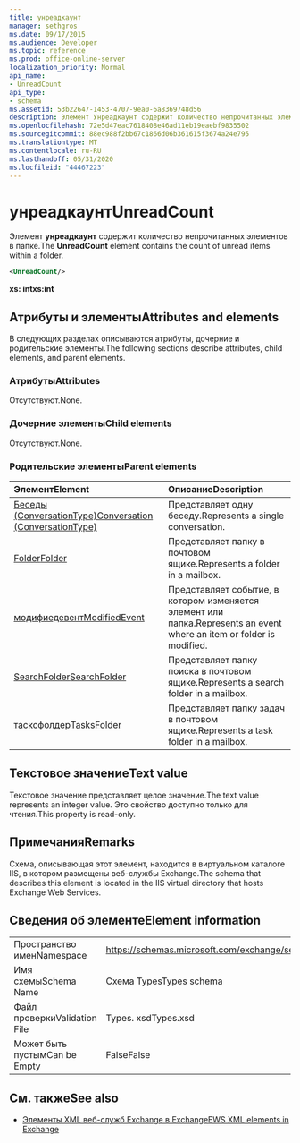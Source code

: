 ```yaml
---
title: унреадкаунт
manager: sethgros
ms.date: 09/17/2015
ms.audience: Developer
ms.topic: reference
ms.prod: office-online-server
localization_priority: Normal
api_name:
- UnreadCount
api_type:
- schema
ms.assetid: 53b22647-1453-4707-9ea0-6a8369748d56
description: Элемент Унреадкаунт содержит количество непрочитанных элементов в папке.
ms.openlocfilehash: 72e5d47eac7618408e46ad11eb19eaebf9835502
ms.sourcegitcommit: 88ec988f2bb67c1866d06b361615f3674a24e795
ms.translationtype: MT
ms.contentlocale: ru-RU
ms.lasthandoff: 05/31/2020
ms.locfileid: "44467223"
---
```

# <a name="unreadcount"></a><span data-ttu-id="4f562-103">унреадкаунт</span><span class="sxs-lookup"><span data-stu-id="4f562-103">UnreadCount</span></span>

<span data-ttu-id="4f562-104">Элемент **унреадкаунт** содержит количество непрочитанных элементов в папке.</span><span class="sxs-lookup"><span data-stu-id="4f562-104">The **UnreadCount** element contains the count of unread items within a folder.</span></span> 
  
```XML
<UnreadCount/>
```

 <span data-ttu-id="4f562-105">**xs: int**</span><span class="sxs-lookup"><span data-stu-id="4f562-105">**xs:int**</span></span>
## <a name="attributes-and-elements"></a><span data-ttu-id="4f562-106">Атрибуты и элементы</span><span class="sxs-lookup"><span data-stu-id="4f562-106">Attributes and elements</span></span>

<span data-ttu-id="4f562-107">В следующих разделах описываются атрибуты, дочерние и родительские элементы.</span><span class="sxs-lookup"><span data-stu-id="4f562-107">The following sections describe attributes, child elements, and parent elements.</span></span>
  
### <a name="attributes"></a><span data-ttu-id="4f562-108">Атрибуты</span><span class="sxs-lookup"><span data-stu-id="4f562-108">Attributes</span></span>

<span data-ttu-id="4f562-109">Отсутствуют.</span><span class="sxs-lookup"><span data-stu-id="4f562-109">None.</span></span>
  
### <a name="child-elements"></a><span data-ttu-id="4f562-110">Дочерние элементы</span><span class="sxs-lookup"><span data-stu-id="4f562-110">Child elements</span></span>

<span data-ttu-id="4f562-111">Отсутствуют.</span><span class="sxs-lookup"><span data-stu-id="4f562-111">None.</span></span>
  
### <a name="parent-elements"></a><span data-ttu-id="4f562-112">Родительские элементы</span><span class="sxs-lookup"><span data-stu-id="4f562-112">Parent elements</span></span>

|<span data-ttu-id="4f562-113">**Элемент**</span><span class="sxs-lookup"><span data-stu-id="4f562-113">**Element**</span></span>|<span data-ttu-id="4f562-114">**Описание**</span><span class="sxs-lookup"><span data-stu-id="4f562-114">**Description**</span></span>|
|:-----|:-----|
|[<span data-ttu-id="4f562-115">Беседы (ConversationType)</span><span class="sxs-lookup"><span data-stu-id="4f562-115">Conversation (ConversationType)</span></span>](conversation-conversationtype.md) <br/> |<span data-ttu-id="4f562-116">Представляет одну беседу.</span><span class="sxs-lookup"><span data-stu-id="4f562-116">Represents a single conversation.</span></span>  <br/> |
|[<span data-ttu-id="4f562-117">Folder</span><span class="sxs-lookup"><span data-stu-id="4f562-117">Folder</span></span>](folder.md) <br/> |<span data-ttu-id="4f562-118">Представляет папку в почтовом ящике.</span><span class="sxs-lookup"><span data-stu-id="4f562-118">Represents a folder in a mailbox.</span></span>  <br/> |
|[<span data-ttu-id="4f562-119">модифиедевент</span><span class="sxs-lookup"><span data-stu-id="4f562-119">ModifiedEvent</span></span>](modifiedevent.md) <br/> |<span data-ttu-id="4f562-120">Представляет событие, в котором изменяется элемент или папка.</span><span class="sxs-lookup"><span data-stu-id="4f562-120">Represents an event where an item or folder is modified.</span></span>  <br/> |
|[<span data-ttu-id="4f562-121">SearchFolder</span><span class="sxs-lookup"><span data-stu-id="4f562-121">SearchFolder</span></span>](searchfolder.md) <br/> |<span data-ttu-id="4f562-122">Представляет папку поиска в почтовом ящике.</span><span class="sxs-lookup"><span data-stu-id="4f562-122">Represents a search folder in a mailbox.</span></span>  <br/> |
|[<span data-ttu-id="4f562-123">тасксфолдер</span><span class="sxs-lookup"><span data-stu-id="4f562-123">TasksFolder</span></span>](tasksfolder.md) <br/> |<span data-ttu-id="4f562-124">Представляет папку задач в почтовом ящике.</span><span class="sxs-lookup"><span data-stu-id="4f562-124">Represents a task folder in a mailbox.</span></span>  <br/> |
   
## <a name="text-value"></a><span data-ttu-id="4f562-125">Текстовое значение</span><span class="sxs-lookup"><span data-stu-id="4f562-125">Text value</span></span>

<span data-ttu-id="4f562-126">Текстовое значение представляет целое значение.</span><span class="sxs-lookup"><span data-stu-id="4f562-126">The text value represents an integer value.</span></span> <span data-ttu-id="4f562-127">Это свойство доступно только для чтения.</span><span class="sxs-lookup"><span data-stu-id="4f562-127">This property is read-only.</span></span>
  
## <a name="remarks"></a><span data-ttu-id="4f562-128">Примечания</span><span class="sxs-lookup"><span data-stu-id="4f562-128">Remarks</span></span>

<span data-ttu-id="4f562-129">Схема, описывающая этот элемент, находится в виртуальном каталоге IIS, в котором размещены веб-службы Exchange.</span><span class="sxs-lookup"><span data-stu-id="4f562-129">The schema that describes this element is located in the IIS virtual directory that hosts Exchange Web Services.</span></span>
  
## <a name="element-information"></a><span data-ttu-id="4f562-130">Сведения об элементе</span><span class="sxs-lookup"><span data-stu-id="4f562-130">Element information</span></span>

|||
|:-----|:-----|
|<span data-ttu-id="4f562-131">Пространство имен</span><span class="sxs-lookup"><span data-stu-id="4f562-131">Namespace</span></span>  <br/> |https://schemas.microsoft.com/exchange/services/2006/types  <br/> |
|<span data-ttu-id="4f562-132">Имя схемы</span><span class="sxs-lookup"><span data-stu-id="4f562-132">Schema Name</span></span>  <br/> |<span data-ttu-id="4f562-133">Схема Types</span><span class="sxs-lookup"><span data-stu-id="4f562-133">Types schema</span></span>  <br/> |
|<span data-ttu-id="4f562-134">Файл проверки</span><span class="sxs-lookup"><span data-stu-id="4f562-134">Validation File</span></span>  <br/> |<span data-ttu-id="4f562-135">Types. xsd</span><span class="sxs-lookup"><span data-stu-id="4f562-135">Types.xsd</span></span>  <br/> |
|<span data-ttu-id="4f562-136">Может быть пустым</span><span class="sxs-lookup"><span data-stu-id="4f562-136">Can be Empty</span></span>  <br/> |<span data-ttu-id="4f562-137">False</span><span class="sxs-lookup"><span data-stu-id="4f562-137">False</span></span>  <br/> |
   
## <a name="see-also"></a><span data-ttu-id="4f562-138">См. также</span><span class="sxs-lookup"><span data-stu-id="4f562-138">See also</span></span>



- [<span data-ttu-id="4f562-139">Элементы XML веб-служб Exchange в Exchange</span><span class="sxs-lookup"><span data-stu-id="4f562-139">EWS XML elements in Exchange</span></span>](ews-xml-elements-in-exchange.md)

